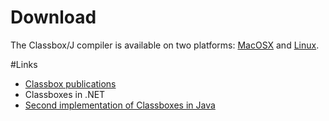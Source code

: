 <h1><a name="Download"></a>Download</h1> 

The Classbox/J compiler is available on two platforms: [MacOSX](/download/cbj/CBJ_MacOSX.zip) and [Linux](/download/cbj/CBJ_Linux.zip).

 
#Links


- [Classbox publications](%assets_url%/scgbib/?query=classbox&filter=Year)
- Classboxes in .NET
- [Second implementation of Classboxes in Java](http://pleiad.dcc.uchile.cl/research/software/classboxes)
